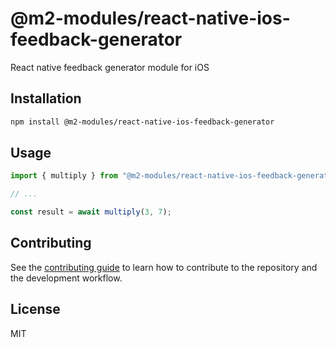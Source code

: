 # @m2-modules/react-native-ios-feedback-generator

React native feedback generator module for iOS

## Installation

```sh
npm install @m2-modules/react-native-ios-feedback-generator
```

## Usage

```js
import { multiply } from "@m2-modules/react-native-ios-feedback-generator";

// ...

const result = await multiply(3, 7);
```

## Contributing

See the [contributing guide](CONTRIBUTING.md) to learn how to contribute to the repository and the development workflow.

## License

MIT
